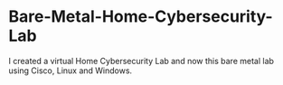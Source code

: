 # Bare-Metal-Home-Cybersecurity-Lab
I created a virtual Home Cybersecurity Lab and now this bare metal lab using Cisco, Linux and Windows.
